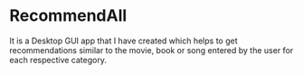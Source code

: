 # RecommendAll
It is a Desktop GUI app that I have created which helps to get recommendations similar to the movie, book or song entered by the user for each respective category.
